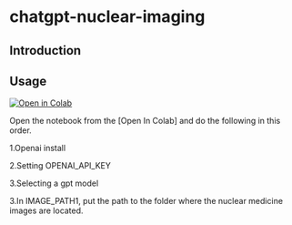 # chatgpt-nuclear-imaging

## Introduction


## Usage
[![Open in Colab](https://colab.research.google.com/assets/colab-badge.svg)](https://colab.research.google.com/github/YuyaAraki/chatgpt-nuclear-imaging/blob/main/chatgpt_nuclear_imaging.ipynb)

Open the notebook from the [Open In Colab] and do the following in this order.

1.Openai install

2.Setting OPENAI_API_KEY

3.Selecting a gpt model

3.In IMAGE_PATH1, put the path to the folder where the nuclear medicine images are located.
